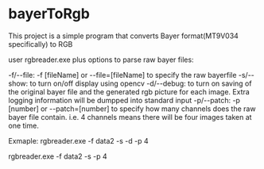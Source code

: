 # bayerToRgb
This project is a simple program that converts Bayer format(MT9V034 specifically) to RGB

user rgbreader.exe plus options to parse raw bayer files:

-f/--file: -f [fileName] or --file=[fileName] to specify the raw bayerfile
-s/--show: to turn on/off display using opencv
-d/--debug: to turn on saving of the original bayer file and the generated rgb picture for each image. Extra logging information will be dumpped into standard input
-p/--patch: -p [number] or --patch=[number] to specify how many channels does the raw bayer file contain. i.e. 4 channels means there will be four images taken at one time.

Exmaple:
rgbreader.exe -f data2 -s -d -p 4

rgbreader.exe -f data2 -s -p 4